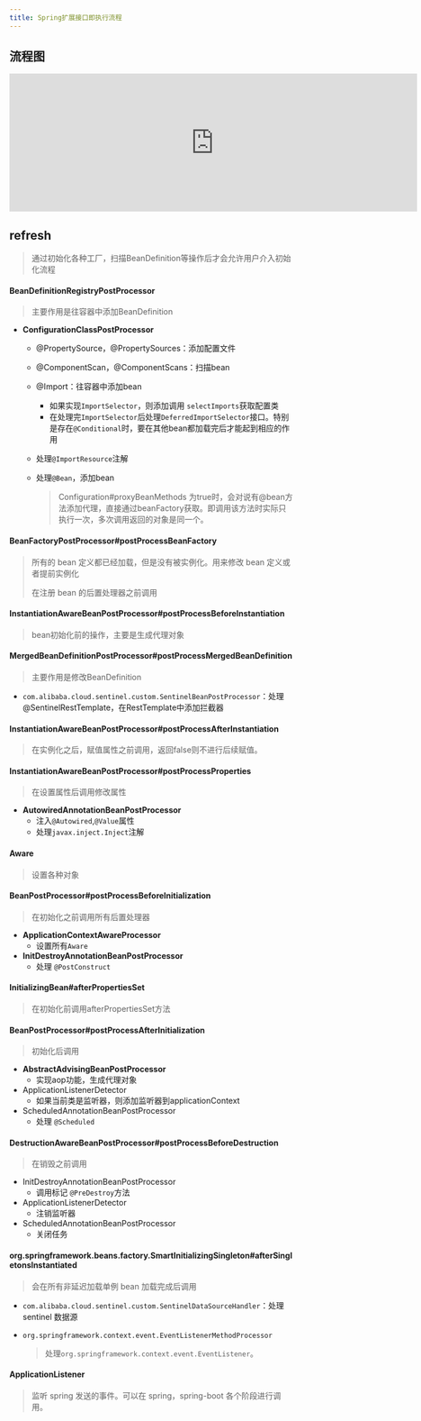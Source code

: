 ```yaml
---
title: Spring扩展接口即执行流程
---
```


## 流程图

<iframe id="embed_dom" name="embed_dom" frameborder="0" style="display:block;width:725px; height:245px;" src="https://www.processon.com/embed/612318b37d9c0856876bb0de"></iframe>



## refresh

> 通过初始化各种工厂，扫描BeanDefinition等操作后才会允许用户介入初始化流程



#### BeanDefinitionRegistryPostProcessor

> 主要作用是往容器中添加BeanDefinition

- **ConfigurationClassPostProcessor**
  - @PropertySource，@PropertySources：添加配置文件
  
  - @ComponentScan，@ComponentScans：扫描bean
  
  - @Import：往容器中添加bean
    - 如果实现`ImportSelector`，则添加调用 `selectImports`获取配置类
    - 在处理完`ImportSelector`后处理`DeferredImportSelector`接口。特别是存在`@Conditional`时，要在其他bean都加载完后才能起到相应的作用
    
  - 处理`@ImportResource`注解
  
  - 处理`@Bean`，添加bean
  
    > Configuration#proxyBeanMethods 为true时，会对说有@bean方法添加代理，直接通过beanFactory获取。即调用该方法时实际只执行一次，多次调用返回的对象是同一个。



#### BeanFactoryPostProcessor#postProcessBeanFactory

> 所有的 bean 定义都已经加载，但是没有被实例化。用来修改 bean 定义或者提前实例化
>
> 在注册 bean 的后置处理器之前调用





#### InstantiationAwareBeanPostProcessor#postProcessBeforeInstantiation

> bean初始化前的操作，主要是生成代理对象



#### MergedBeanDefinitionPostProcessor#postProcessMergedBeanDefinition

> 主要作用是修改BeanDefinition

- `com.alibaba.cloud.sentinel.custom.SentinelBeanPostProcessor`：处理 @SentinelRestTemplate，在RestTemplate中添加拦截器



#### InstantiationAwareBeanPostProcessor#postProcessAfterInstantiation

> 在实例化之后，赋值属性之前调用，返回false则不进行后续赋值。



#### InstantiationAwareBeanPostProcessor#postProcessProperties

> 在设置属性后调用修改属性

- **AutowiredAnnotationBeanPostProcessor**
  - 注入`@Autowired`,`@Value`属性
  - 处理`javax.inject.Inject`注解

#### Aware

> 设置各种对象



#### BeanPostProcessor#postProcessBeforeInitialization

> 在初始化之前调用所有后置处理器

- **ApplicationContextAwareProcessor**
  - 设置所有`Aware`
- **InitDestroyAnnotationBeanPostProcessor**
  - 处理 `@PostConstruct`

#### InitializingBean#afterPropertiesSet

> 在初始化前调用afterPropertiesSet方法



#### BeanPostProcessor#postProcessAfterInitialization

> 初始化后调用

- **AbstractAdvisingBeanPostProcessor**
  - 实现aop功能，生成代理对象
- ApplicationListenerDetector
  - 如果当前类是监听器，则添加监听器到applicationContext
- ScheduledAnnotationBeanPostProcessor
  - 处理 `@Scheduled`



#### DestructionAwareBeanPostProcessor#postProcessBeforeDestruction

> 在销毁之前调用

- InitDestroyAnnotationBeanPostProcessor
  - 调用标记 `@PreDestroy`方法
- ApplicationListenerDetector
  - 注销监听器
- ScheduledAnnotationBeanPostProcessor
  - 关闭任务



#### org.springframework.beans.factory.SmartInitializingSingleton#afterSingletonsInstantiated

> 会在所有非延迟加载单例 bean 加载完成后调用

- `com.alibaba.cloud.sentinel.custom.SentinelDataSourceHandler`：处理 sentinel 数据源

- `org.springframework.context.event.EventListenerMethodProcessor`

  > 处理`org.springframework.context.event.EventListener`。

#### **ApplicationListener** 

> 监听 spring 发送的事件。可以在 spring，spring-boot 各个阶段进行调用。